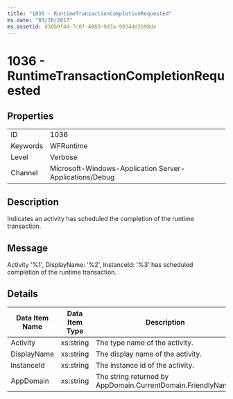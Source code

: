 ```yaml
---
title: "1036 - RuntimeTransactionCompletionRequested"
ms.date: "03/30/2017"
ms.assetid: d36b9f44-7c0f-4083-9d3a-9034dd2b98de
---
```

# 1036 - RuntimeTransactionCompletionRequested
## Properties  


|||  
|-|-|  
|ID|1036|  
|Keywords|WFRuntime|  
|Level|Verbose|  
|Channel|Microsoft-Windows-Application Server-Applications/Debug|  

## Description  
 Indicates an activity has scheduled the completion of the runtime transaction.  

## Message  
 Activity '%1', DisplayName: '%2', InstanceId: '%3' has scheduled completion of the runtime transaction.  

## Details  


| Data Item Name | Data Item Type |                         Description                          |
|----------------|----------------|--------------------------------------------------------------|
|    Activity    |   xs:string    |                The type name of the activity.                |
|  DisplayName   |   xs:string    |              The display name of the activity.               |
|   InstanceId   |   xs:string    |               The instance id of the activity.               |
|   AppDomain    |   xs:string    | The string returned by AppDomain.CurrentDomain.FriendlyName. |

